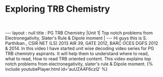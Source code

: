 <h1>Exploring TRB Chemistry</h1><br><br>---
layout : null
title : PG TRB Chemistry |Unit 1| Top notch problems from Electronegativity, Slater's Rule & Dipole moment |
---
Hi guys this is S. Parthiban., CSIR NET (LS) 2013 AIR 39, GATE 2012, BARC OCES DGFS 2012 & 2014. In this video I have started unit wise decoding video series for PG TRB chemistry aspirants. It will help them to understand where to read, what to read, How to read TRB oriented content. This video  explains top notch problems from electronegativity, slater's rule & Dipole moment.
{% include youtubePlayer.html id='auUZAAF6czQ' %}<br>